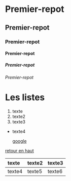<span class="bg-info text-success">
<a name="top"></a>

# Premier-repot

## Premier-repot

### Premier-repot

#### Premier-repot

##### Premier-repot

###### Premier-repot

# Les listes

1. texte
1. texte2
1. texte3

- texte4

  [google](https://www.google.fr/)

  <a name="ancre"></a>

[retour en haut](#top "top")

| texte  | texte2 | texte3 |
| :----- | ------ | ------ |
| texte4 | texte5 | texte6 |

</span>
